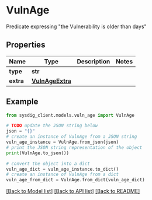 # VulnAge

Predicate expressing \"the Vulnerability is older than <age> days\" 

## Properties

Name | Type | Description | Notes
------------ | ------------- | ------------- | -------------
**type** | **str** |  | 
**extra** | [**VulnAgeExtra**](VulnAgeExtra.md) |  | 

## Example

```python
from sysdig_client.models.vuln_age import VulnAge

# TODO update the JSON string below
json = "{}"
# create an instance of VulnAge from a JSON string
vuln_age_instance = VulnAge.from_json(json)
# print the JSON string representation of the object
print(VulnAge.to_json())

# convert the object into a dict
vuln_age_dict = vuln_age_instance.to_dict()
# create an instance of VulnAge from a dict
vuln_age_from_dict = VulnAge.from_dict(vuln_age_dict)
```
[[Back to Model list]](../README.md#documentation-for-models) [[Back to API list]](../README.md#documentation-for-api-endpoints) [[Back to README]](../README.md)


